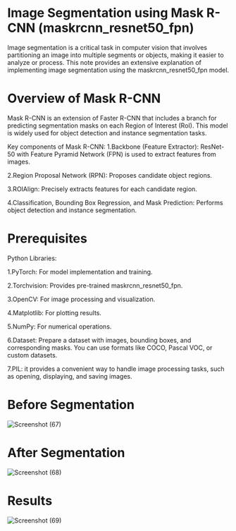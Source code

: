 # Image Segmentation using Mask R-CNN (maskrcnn_resnet50_fpn)

Image segmentation is a critical task in computer vision that involves partitioning an image into multiple segments or objects, making it easier to analyze or process. This note provides an extensive explanation of implementing image segmentation using the maskrcnn_resnet50_fpn model.

# Overview of Mask R-CNN
Mask R-CNN is an extension of Faster R-CNN that includes a branch for predicting segmentation masks on each Region of Interest (RoI). This model is widely used for object detection and instance segmentation tasks.

Key components of Mask R-CNN:
1.Backbone (Feature Extractor): ResNet-50 with Feature Pyramid Network (FPN) is used to extract features from images.

2.Region Proposal Network (RPN): Proposes candidate object regions.

3.ROIAlign: Precisely extracts features for each candidate region.

4.Classification, Bounding Box Regression, and Mask Prediction: Performs object detection and instance segmentation.

# Prerequisites
Python Libraries:

1.PyTorch: For model implementation and training.  

2.Torchvision: Provides pre-trained maskrcnn_resnet50_fpn. 

3.OpenCV: For image processing and visualization.

4.Matplotlib: For plotting results.

5.NumPy: For numerical operations.

6.Dataset: Prepare a dataset with images, bounding boxes, and corresponding masks. You can use formats like COCO, Pascal VOC, or custom datasets.

7.PIL: it provides a convenient way to handle image processing tasks, such as opening, displaying, and saving images.



# Before Segmentation

![Screenshot (67)](https://github.com/user-attachments/assets/c2ad161c-9457-4374-9eba-e3a1f7c55af3)



# After Segmentation

![Screenshot (68)](https://github.com/user-attachments/assets/4d4dba80-d1f0-45e3-8a60-550ae4d7617c)



# Results

![Screenshot (69)](https://github.com/user-attachments/assets/5e6e92af-e67c-4daf-ba84-fd3d837489aa)




